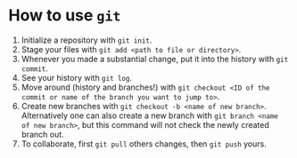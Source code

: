 # How to use `git`
1. Initialize a repository with `git init`.
2. Stage your files with `git add <path to file or directory>`.
3. Whenever you made a substantial change, put it into the history with `git commit`.
4. See your history with `git log`.
5. Move around (history and branches!) with `git checkout <ID of the commit or name of the branch you want to jump to>`.
6. Create new branches with `git checkout -b <name of new branch>`. Alternatively one can also create a new branch with `git branch <name of new branch>`, but this command will not check the newly created branch out.
7. To collaborate, first `git pull` others changes, then `git push` yours.
